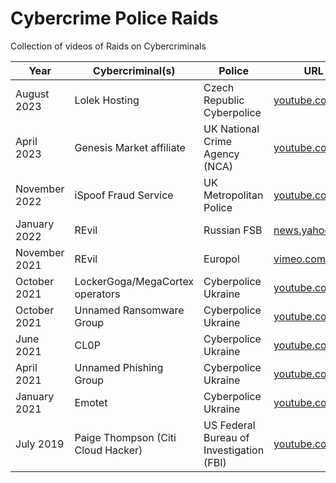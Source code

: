 # Cybercrime Police Raids
Collection of videos of Raids on Cybercriminals

| Year | Cybercriminal(s) | Police | URL |
|---|---|---|---|
| August 2023 | Lolek Hosting | Czech Republic Cyberpolice | [youtube.com](https://www.youtube.com/watch?v=FADLWqApRWU) |
| April 2023 | Genesis Market affiliate | UK National Crime Agency (NCA) | [youtube.com](https://www.youtube.com/watch?v=ZwkjF_RT3c8) |
| November 2022 | iSpoof Fraud Service | UK Metropolitan Police | [youtube.com](https://www.youtube.com/watch?v=rxMMnyNVWJI) |
| January 2022 | REvil | Russian FSB | [news.yahoo.com](https://uk.news.yahoo.com/russia-arrests-alleged-members-ransomware-175208182.html) |
| November 2021 | REvil | Europol | [vimeo.com](https://vimeo.com/643523191)|
| October 2021 | LockerGoga/MegaCortex operators | Cyberpolice Ukraine | [youtube.com](https://www.youtube.com/watch?v=_bkuz1hobs8) |
| October 2021 | Unnamed Ransomware Group | Cyberpolice Ukraine | [youtube.com](https://www.youtube.com/watch?v=I20faI87Qgs) |
| June 2021 | CL0P | Cyberpolice Ukraine | [youtube.com](https://www.youtube.com/watch?v=PqGaZgepNTE) |
| April 2021 | Unnamed Phishing Group | Cyberpolice Ukraine | [youtube.com](https://www.youtube.com/watch?v=iBV0qmzhONs) |
| January 2021 | Emotet | Cyberpolice Ukraine | [youtube.com](https://www.youtube.com/watch?v=_BLOmClsSpc) |
| July 2019 | Paige Thompson (Citi Cloud Hacker) | US Federal Bureau of Investigation (FBI) | [youtube.com](https://www.youtube.com/watch?v=UwKndbRMhLM) |
